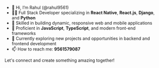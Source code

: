 - 👋 Hi, I’m Rahul (@rahul9561)
- 👨‍💻 Full Stack Developer specializing in **React Native**, **React.js**, **Django**, and **Python**
- 🌱 Skilled in building dynamic, responsive web and mobile applications
- 🚀 Proficient in **JavaScript**, **TypeScript**, and modern front-end frameworks
- 💼 Currently exploring new projects and opportunities in backend and frontend development
- 📫 How to reach me: **9561579087**

Let's connect and create something amazing together!
